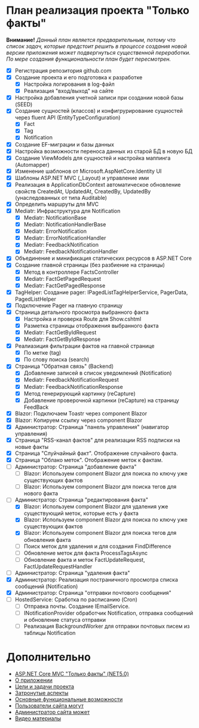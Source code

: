 # План реализация проекта "Только факты"

**Внимание!** *Данный план является предварительным, потому что список задач, которые предстоит решить в процессе создания новой версии приложения может подвергнуться существенной переработки. По мере создания функциональности план будет пересмотрен.*

* [x] Регистрация репозитория github.com
* [x] Создание проекта и его подготовка к разработке
    * [x] Настройка логирования в log-файл
    * [x] Реализация "вход/выход" на сайте
* [x] Настройка добавления учетной записи при создании новой базы (SEED)
* [x] Создание сущностей (классов) и конфигрурирование сущностей через fluent API (EntityTypeConfiguration)
    * [x] Fact
    * [x] Tag
    * [x] Notification
* [x] Создание EF-миграции и базы данных
* [x] Настройка возможности переноса данных из старой БД в новую БД
* [x] Создание ViewModels для сущностей и настройка маппинга (Automapper)
* [x] Изменение шаблонов от Microsoft.AspNetCore.Identity UI
* [x] Шаблоны ASP.NET MVC (_Layout) и управление ими
* [x] Реализация в ApplicationDbContext автоматическое обновление свойств CreatedAt, UpdatedAt, CreatedBy, UpdatedBy (унаследованных от типа Auditable)
* [x] Определить маршруты для MVC
* [x] Mediatr: Инфраструктура для Notification
  * [x] Mediatr: NotificationBase
  * [x] Mediatr: NotificationHandlerBase
  * [x] Mediatr: ErrorNotification
  * [x] Mediatr: ErrorNotificationHandler
  * [x] Mediatr: FeedbackNotification
  * [x] Mediatr: FeedbackNotificationHandler
* [x] Объединение и минификация статических ресурсов в ASP.NET Core 
* [x] Создание главной страницы (без разбиение на страницы)
  * [x] Метод в контроллере FactsController
  * [x] Mediatr: FactGetPagedRequest
  * [x] Mediatr: FactGetPagedResponse
* [x] TagHelper: Создание pager: IPagedListTagHelperService, PagerData, PagedListHelper
* [x] Подключение Pager на главную страницу
* [x] Страница детального просмотра выбранного факта
  * [x] Настройка и проверка Route для Show.cshtml 
  * [x] Разметка страницы отображения выбранного факта
  * [x] Mediatr: FactGetByIdRequest
  * [x] Mediatr: FactGetByIdResponse
* [x] Реалиазиция фильтрации фактов на главной странице
    * [x] По метке (tag)
    * [x] По слову поиска (search)
* [x] Страница "Обратная связь" (Backend) 
  * [x] Добавление записей в список уведомлений (Notification)
  * [x] Mediatr: FeedbackNotificationRequest
  * [x] Mediatr: FeedbackNotificationResponse
  * [x] Метод генерирующий картинку (reCapture) 
  * [x] Добавление проверочной картинки (reCapture) на страницу FeedBack
* [x] Blazor: Подключаем Toastr через component Blazor
* [x] Blazor: Копируем ссылку через component Blazor
* [x] Администратор: Страница "панель управления" (навигатор управления)
* [x] Страница "RSS-канал фактов" для реализации RSS подписки на новые факты
* [x] Страница "Слуйчайный факт". Отображение случайного факта.
* [x] Страница "Облако меток". Отображение меток к фактам.
* [ ] Администратор: Страница "добавление факта"
   * [ ] Blazor: Используем component Blazor для поиска по ключу уже существующих фактов
   * [ ] Blazor: Используем component Blazor для поиска тегов для нового факта
* [ ] Администратор: Страница "редактирования факта"
   * [x] Blazor: Используем component Blazor для удаления уже существующий меток, которые есть у факта
   * [x] Blazor: Используем component Blazor для поиска по ключу уже существующих фактов
   * [x] Blazor: Используем component Blazor для поиска тегов для обновления факта
   * [ ] Поиск меток для удаления и для создания FindDifference
   * [ ] Обновление меток для факта ProcessTagsAsync
   * [ ] Обновление факта и меток FactUpdateRequest, FactUpdateRequestHandler
* [ ] Администратор: Страница "удаления факта"
* [x] Администратор: Реализация постраничного просмотра списка сообщений (Notification)
* [x] Администратор: Страница "отправки почтового сообщения"
* [ ] HostedService: Сработка по расписанию (Cron)
  * [ ] Отправка почты. Создание IEmailService.
  * [ ] INotificationProvider обработчик Notification, отправка сообщений и обновление статуса отправки
  * [ ] Реализация BackgroundWorker для отправки почтовых писем из таблицы Notification

# Дополнительно
* [ASP.NET Core MVC "Только факты" (NET5.0)](https://github.com/Calabonga/Facts/wiki)
* [О приложении](https://github.com/Calabonga/Facts/wiki/%D0%9E-%D0%BF%D1%80%D0%B8%D0%BB%D0%BE%D0%B6%D0%B5%D0%BD%D0%B8%D0%B8)
* [Цели и задачи проекта](https://github.com/Calabonga/Facts/wiki/%D0%A6%D0%B5%D0%BB%D0%B8-%D0%B8-%D0%B7%D0%B0%D0%B4%D0%B0%D1%87%D0%B8-%D0%BF%D1%80%D0%BE%D0%B5%D0%BA%D1%82%D0%B0)
* [Затронутые аспекты](https://github.com/Calabonga/Facts/wiki/%D0%97%D0%B0%D1%82%D1%80%D0%BE%D0%BD%D1%83%D1%82%D1%8B%D0%B5-%D0%B0%D1%81%D0%BF%D0%B5%D0%BA%D1%82%D1%8B)
* [Основные функциональные возможности](https://github.com/Calabonga/Facts/wiki/%D0%9E%D1%81%D0%BD%D0%BE%D0%B2%D0%BD%D1%8B%D0%B5-%D1%84%D1%83%D0%BD%D0%BA%D1%86%D0%B8%D0%BE%D0%BD%D0%B0%D0%BB%D1%8C%D0%BD%D1%8B%D0%B5-%D0%B2%D0%BE%D0%B7%D0%BC%D0%BE%D0%B6%D0%BD%D0%BE%D1%81%D1%82%D0%B8)
* [Пользователи сайта могут](https://github.com/Calabonga/Facts/wiki/%D0%92%D0%BE%D0%B7%D0%BC%D0%BE%D0%B6%D0%BD%D0%BE%D1%81%D1%82%D0%B8-%D0%B4%D0%BB%D1%8F-%D0%BF%D0%BE%D0%BB%D1%8C%D0%B7%D0%BE%D0%B2%D0%B0%D1%82%D0%B5%D0%BB%D1%8F)
* [Администратор сайта может](https://github.com/Calabonga/Facts/wiki/%D0%92%D0%BE%D0%B7%D0%BC%D0%BE%D0%B6%D0%BD%D0%BE%D1%81%D1%82%D0%B8-%D0%B4%D0%BB%D1%8F-%D0%B0%D0%B4%D0%BC%D0%B8%D0%BD%D0%B8%D1%81%D1%82%D1%80%D0%B0%D1%82%D0%BE%D1%80%D0%B0)
* [Видео материалы](https://github.com/Calabonga/Facts/wiki/%D0%92%D0%B8%D0%B4%D0%B5%D0%BE-%D0%BC%D0%B0%D1%82%D0%B5%D1%80%D0%B8%D0%B0%D0%BB%D1%8B)
